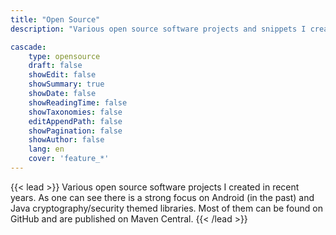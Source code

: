 ```yaml
---
title: "Open Source"
description: "Various open source software projects and snippets I created in recent years. As one can see there was, in the past, a strong focus on Android and Java cryptography/security themed libraries. Most of them can be found on GitHub and are published on Maven Central."

cascade:
    type: opensource
    draft: false
    showEdit: false
    showSummary: true
    showDate: false
    showReadingTime: false
    showTaxonomies: false
    editAppendPath: false
    showPagination: false
    showAuthor: false
    lang: en
    cover: 'feature_*'
---
```


{{< lead >}}
Various open source software projects I created in recent years. As one can see there is a strong focus on Android (in the past)
and Java cryptography/security themed libraries. Most of them can be found on GitHub and are published on Maven Central.
{{< /lead >}}
